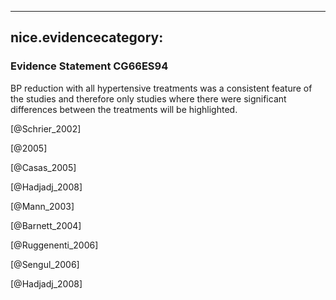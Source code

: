 
---
nice.evidencecategory: 
---

### Evidence Statement CG66ES94
BP reduction with all hypertensive treatments was a consistent feature of the studies and
therefore only studies where there were significant differences between the treatments will be
highlighted.

[@Schrier_2002]

[@2005]

[@Casas_2005]

[@Hadjadj_2008]

[@Mann_2003]

[@Barnett_2004]

[@Ruggenenti_2006]

[@Sengul_2006]

[@Hadjadj_2008]

